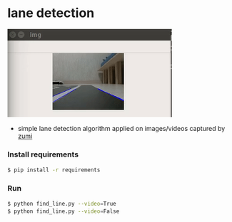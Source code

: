 # lane detection

![demo](https://raw.githubusercontent.com/KimHeekon/zumi-examples-public/main/lane_detection/demo.gif)

- simple lane detection algorithm applied on images/videos captured by [zumi](https://www.robolink.com/zumi/)

### Install requirements

```sh
$ pip install -r requirements
```

### Run

```sh
$ python find_line.py --video=True
$ python find_line.py --video=False
```
